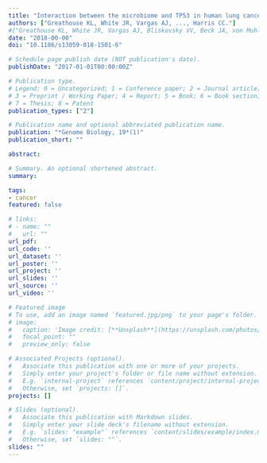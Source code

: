 ```yaml
---
title: "Interaction between the microbiome and TP53 in human lung cancer"
authors: ["Greathouse KL, White JR, Vargas AJ, ..., Harris CC."]
#["Greathouse KL, White JR, Vargas AJ, Bliskovsky VV, Beck JA, von Muhlinen N, Polley EC, Bowman ED, Khan MA, Robles AI, Cooks T, Ryan BM, Padgett N, Dzutsev AH, Trinchieri G, Pineda MA, Bilke S, Meltzer PS, Hokenstad AN, Stickrod TM, Walther-Antonio MR, Earl JP, Mell JC, Krol JE, Balashov SV, Bhat AS, Ehrlich GD, Valm A, Deming C, Conlan S, Oh J, Segre JA, Harris CC."]
date: "2018-00-00"
doi: "10.1186/s13059-018-1501-6"

# Schedule page publish date (NOT publication's date).
publishDate: "2017-01-01T00:00:00Z"

# Publication type.
# Legend: 0 = Uncategorized; 1 = Conference paper; 2 = Journal article;
# 3 = Preprint / Working Paper; 4 = Report; 5 = Book; 6 = Book section;
# 7 = Thesis; 8 = Patent
publication_types: ["2"]

# Publication name and optional abbreviated publication name.
publication: "*Genome Biology, 19*(1)"
publication_short: ""

abstract: 

# Summary. An optional shortened abstract.
summary: 

tags:
- cancer
featured: false

# links:
# - name: ""
#   url: ""
url_pdf: 
url_code: ''
url_dataset: ''
url_poster: ''
url_project: ''
url_slides: ''
url_source: ''
url_video: ''

# Featured image
# To use, add an image named `featured.jpg/png` to your page's folder. 
# image:
#   caption: 'Image credit: [**Unsplash**](https://unsplash.com/photos/jdD8gXaTZsc)'
#   focal_point: ""
#   preview_only: false

# Associated Projects (optional).
#   Associate this publication with one or more of your projects.
#   Simply enter your project's folder or file name without extension.
#   E.g. `internal-project` references `content/project/internal-project/index.md`.
#   Otherwise, set `projects: []`.
projects: []

# Slides (optional).
#   Associate this publication with Markdown slides.
#   Simply enter your slide deck's filename without extension.
#   E.g. `slides: "example"` references `content/slides/example/index.md`.
#   Otherwise, set `slides: ""`.
slides: ""
---
```


